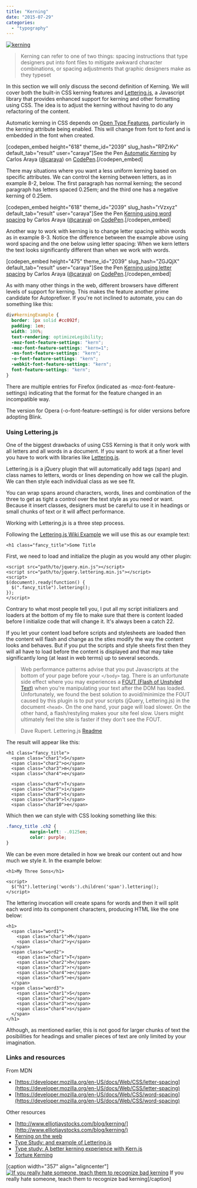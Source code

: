 ```yaml
---
title: "Kerning"
date: "2015-07-29"
categories:
  - "typography"
---
```


[![kerning](/images/2015/07/kerning.png)](http://xkcd.com/1015/)

> Kerning can refer to one of two things: spacing instructions that type designers put into font files to mitigate awkward character combinations, or spacing adjustments that graphic designers make as they typeset

In this section we will only discuss the second definition of Kerning. We will cover both the built-in CSS kerning features and [Lettering.js](http://letteringjs.com/), a Javascript library that provides enhanced support for kerning and other formatting using CSS. The idea is to adjust the kerning without having to do any refactoring of the content.

Automatic kerning in CSS depends on [Open Type Features](#open-type-features), particularly in the kerning attribute being enabled. This will change from font to font and is embedded in the font when created.

\[codepen\_embed height="618" theme\_id="2039" slug\_hash="RPZrKv" default\_tab="result" user="caraya"\]See the Pen [Automatic Kerning](http://codepen.io/caraya/pen/RPZrKv/) by Carlos Araya ([@caraya](http://codepen.io/caraya)) on [CodePen](http://codepen.io).\[/codepen\_embed\]

There may situations where you want a less uniform kerning based on specific attributes. We can control the kerning between letters, as in example 8-2, below. The first paragraph has normal kerning; the second paragraph has letters spaced 0.25em; and the third one has a negative kerning of 0.25em.

\[codepen\_embed height="618" theme\_id="2039" slug\_hash="rVzxyz" default\_tab="result" user="caraya"\]See the Pen [Kerning using word spacing](http://codepen.io/caraya/pen/rVzxyz/) by Carlos Araya ([@caraya](http://codepen.io/caraya)) on [CodePen](http://codepen.io).\[/codepen\_embed\]

Another way to work with kerning is to change letter spacing within words as in example 8-3. Notice the difference between the example above using word spacing and the one below using letter spacing: When we kern letters the text looks significantly different than when we work with words.

\[codepen\_embed height="475" theme\_id="2039" slug\_hash="ZGJQjX" default\_tab="result" user="caraya"\]See the Pen [Kerning using letter spacing](http://codepen.io/caraya/pen/ZGJQjX/) by Carlos Araya ([@caraya](http://codepen.io/caraya)) on [CodePen](http://codepen.io).\[/codepen\_embed\]

As with many other things in the web, different browsers have different levels of support for kerning. This makes the feature another prime candidate for Autoprefixer. If you're not inclined to automate, you can do something like this:

```css
div#kerningExample {
  border: 1px solid #cc092f;
  padding: 1em;
  width: 100%;
  text-rendering: optimizeLegibility;
  -moz-font-feature-settings: "kern";
  -moz-font-feature-settings: "kern=1";
  -ms-font-feature-settings: "kern";
  -o-font-feature-settings: "kern";
  -webkit-font-feature-settings: "kern";
  font-feature-settings: "kern";
}
```

There are multiple entries for Firefox (indicated as -moz-font-feature-settings) indicating that the format for the feature changed in an incompatible way.

The version for Opera (-o-font-feature-settings) is for older versions before adopting Blink.

### Using Lettering.js

One of the biggest drawbacks of using CSS Kerning is that it only work with all letters and all words in a document. If you want to work at a finer level you have to work with libraries like [Lettering.js](http://letteringjs.com/).

Lettering.js is a jQuery plugin that will automatically add tags (span) and class names to letters, words or lines depending on how we call the plugin. We can then style each individual class as we see fit.

You can wrap spans around characters, words, lines and combination of the three to get as tight a control over the text style as you need or want. Because it insert classes, designers must be careful to use it in headings or small chunks of text or it will affect performance.

Working with Lettering.js is a three step process.

Following the [Lettering.js Wiki Example](https://github.com/davatron5000/Lettering.js/wiki/Wrapping-letters-with-lettering()) we will use this as our example text:

```
<h1 class="fancy_title">Some Title
```

First, we need to load and initialize the plugin as you would any other plugin:

```markup
<script src="path/to/jquery.min.js"></script>
<script src="path/to/jquery.lettering.min.js"></script>
<script>
$(document).ready(function() {
  $(".fancy_title").lettering();
});
</script>
```

Contrary to what most people tell you, I put all my script initializers and loaders at the bottom of my file to make sure that there is content loaded before I initialize code that will change it. It's always been a catch 22.

If you let your content load before scripts and stylesheets are loaded then the content will flash and change as the stles modify the way the content looks and behaves. But if you put the scripts and style sheets first then they will all have to load before the content is displayed and that may take significantly long (at least in web terms) up to several seconds.

> Web performance patterns advise that you put Javascripts at the bottom of your page before your `</body>` tag. There is an unfortunate side effect where you may experiences a [FOUT (Flash of Unstyled Text)](http://paulirish.com/2009/fighting-the-font-face-fout/) when you're manipulating your text after the DOM has loaded. Unfortunately, we found the best solution to avoid/minimize the FOUT caused by this plugin is to put your scripts (jQuery, Lettering.js) in the document `<head>`. On the one hand, your page will load slower. On the other hand, a flash/restyling makes your site feel slow. Users might ultimately feel the site is faster if they don't see the FOUT.
>
> Dave Rupert. Lettering.js [Readme](https://github.com/davatron5000/Lettering.js/blob/master/README.md)

The result will appear like this:

```markup
<h1 class="fancy_title">
  <span class="char1">S</span>
  <span class="char2">o</span>
  <span class="char3">m</span>
  <span class="char4">e</span>

  <span class="char6">T</span>
  <span class="char7">i</span>
  <span class="char8">t</span>
  <span class="char9">l</span>
  <span class="char10">e</span>
```

Which then we can style with CSS looking something like this:

```css
.fancy_title .ch2 {
         margin-left: -.0125em;
         color: purple;
}
```

We can be even more detailed in how we break our content out and how much we style it. In the example below:

```
<h1>My Three Sons</h1>
```

```markup
<script>
  $("h1").lettering('words').children('span').lettering();
</script>
```

The lettering invocation will create spans for words and then it will split each word into its component characters, producing HTML like the one below:

```markup
<h1>
  <span class="word1">
    <span class="char1">M</span>
    <span class="char2">y</span>
  </span>
  <span class="word2">
    <span class="char1">T</span>
    <span class="char2">h</span>
    <span class="char3">r</span>
    <span class="char4">e</span>
    <span class="char5">e</span>
  </span>
  <span class="word3">
    <span class="char1">S</span>
    <span class="char2">o</span>
    <span class="char3">n</span>
    <span class="char4">s</span>
  </span>
</h1>
```

Although, as mentioned earlier, this is not good for larger chunks of text the posibilities for headings and smaller pieces of text are only limited by your imagination.

### Links and resources

From MDN

- [https://developer.mozilla.org/en-US/docs/Web/CSS/letter-spacing](https://developer.mozilla.org/en-US/docs/Web/CSS/letter-spacing)
- [https://developer.mozilla.org/en-US/docs/Web/CSS/word-spacing](https://developer.mozilla.org/en-US/docs/Web/CSS/word-spacing)

Other resources

- [http://www.elliotjaystocks.com/blog/kerning/](http://www.elliotjaystocks.com/blog/kerning/)
- [Kerning on the web](http://blog.typekit.com/2014/02/05/kerning-on-the-web/)
- [Type Study: and example of Lettering.js](http://blog.typekit.com/2011/01/06/type-study-an-example-of-lettering-js/)
- [Type study: A better kerning experience with Kern.js](http://blog.typekit.com/2011/06/03/type-study-a-better-kerning-experience-with-kern-js/)
- [Torture Kerning](http://ilovetypography.com/2007/09/15/type-torture-kerning/)

\[caption width="357" align="aligncenter"\][![If you really hate someone, teach them to recognize bad kerning](//imgs.xkcd.com/comics/kerning.png)](http://xkcd.com/1015/) If you really hate someone, teach them to recognize bad kerning\[/caption\]

